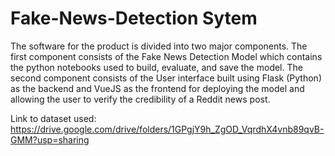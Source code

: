 # Fake-News-Detection Sytem

The software for the product is divided into two major components. 
The first component consists of the Fake News Detection Model which contains the python notebooks used to build, evaluate, and save the model. 
The second component consists of the User interface built using Flask (Python) as the backend and VueJS as the frontend for deploying the model and allowing the user to verify the credibility of a Reddit news post.  

Link to dataset used: https://drive.google.com/drive/folders/1GPgjY9h_ZgOD_VqrdhX4vnb89qvB-GMM?usp=sharing